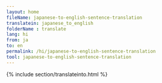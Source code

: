 ```yaml
---
layout: home
fileName: japanese-to-english-sentence-translation
translatein: japanese_to_english
folderName : translate
lang: hi
from: ja
to: en
permalink: /hi/japanese-to-english-sentence-translation
tool: japanese-to-english-sentence-translation
---
```

{% include section/translateinto.html %}